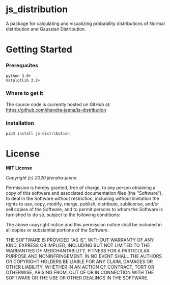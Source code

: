 # js_distribution
A package for calculating and visualizing probability distributions of Normal distribution and Gaussian Distribution.

# Getting Started
### Prerequsites
```
python 3.0+
matplotlib 3.2+
```

### Where to get it
The source code is currently hosted on GitHub at:  https://github.com/jitendra-jeena/js-distribution

### Installation
```
pip3 install js-distribution

```

# License
**MIT License**

*Copyright (c) 2020 jitendra-jeena*

Permission is hereby granted, free of charge, to any person obtaining a copy
of this software and associated documentation files (the "Software"), to deal
in the Software without restriction, including without limitation the rights
to use, copy, modify, merge, publish, distribute, sublicense, and/or sell
copies of the Software, and to permit persons to whom the Software is
furnished to do so, subject to the following conditions:

The above copyright notice and this permission notice shall be included in all
copies or substantial portions of the Software.

THE SOFTWARE IS PROVIDED "AS IS", WITHOUT WARRANTY OF ANY KIND, EXPRESS OR
IMPLIED, INCLUDING BUT NOT LIMITED TO THE WARRANTIES OF MERCHANTABILITY,
FITNESS FOR A PARTICULAR PURPOSE AND NONINFRINGEMENT. IN NO EVENT SHALL THE
AUTHORS OR COPYRIGHT HOLDERS BE LIABLE FOR ANY CLAIM, DAMAGES OR OTHER
LIABILITY, WHETHER IN AN ACTION OF CONTRACT, TORT OR OTHERWISE, ARISING FROM,
OUT OF OR IN CONNECTION WITH THE SOFTWARE OR THE USE OR OTHER DEALINGS IN THE
SOFTWARE.


